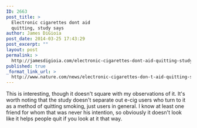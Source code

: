 ```yaml
---
ID: 2663
post_title: >
  Electronic cigarettes dont aid
  quitting, study says
author: James DiGioia
post_date: 2014-03-25 17:43:29
post_excerpt: ""
layout: post
permalink: >
  http://jamesdigioia.com/electronic-cigarettes-dont-aid-quitting-study-says/
published: true
_format_link_url: >
  http://www.nature.com/news/electronic-cigarettes-don-t-aid-quitting-study-says-1.14918
---
```

This is interesting, though it doesn't square with my observations of it. It's worth noting that the study doesn't separate out e-cig users who turn to it as a method of quitting smoking, just users in general. I know at least one friend for whom that was never his intention, so obviously it doesn't look like it helps people quit if you look at it that way.